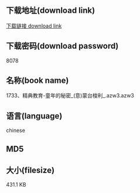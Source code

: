 ## 下载地址(download link)
[下载链接 download link](https://tutu365.netlify.app/?s=1733%E3%80%81%E7%B2%BE%E5%85%B8%E6%95%99%E8%82%B2-%E7%AB%A5%E5%B9%B4%E7%9A%84%E7%A7%98%E5%AF%86_%28%E6%84%8F%29%E8%92%99%E5%8F%B0%E6%A2%AD%E5%88%A9_.azw3)

## 下载密码(download password)
8078

## 名称(book name)
1733、精典教育-童年的秘密_(意)蒙台梭利_.azw3.azw3

## 语言(language)
chinese

## MD5


## 大小(filesize)
431.1 KB
